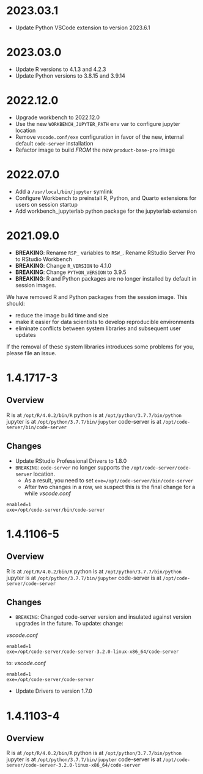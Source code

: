 # 2023.03.1
- Update Python VSCode extension to version 2023.6.1

# 2023.03.0

- Update R versions to 4.1.3 and 4.2.3
- Update Python versions to 3.8.15 and 3.9.14

# 2022.12.0

- Upgrade workbench to 2022.12.0
- Use the new `WORKBENCH_JUPYTER_PATH` env var to configure jupyter location
- Remove `vscode.conf/exe` configuration in favor of the new, internal default `code-server` installation
- Refactor image to build _FROM_ the new `product-base-pro` image

# 2022.07.0

- Add a `/usr/local/bin/jupyter` symlink
- Configure Workbench to preinstall R, Python, and Quarto extensions for users on session startup
- Add workbench_jupyterlab python package for the jupyterlab extension

# 2021.09.0

- **BREAKING**: Rename `RSP_` variables to `RSW_`. Rename RStudio Server Pro to RStudio Workbench
- **BREAKING**: Change `R_VERSION` to 4.1.0
- **BREAKING**: Change `PYTHON_VERSION` to 3.9.5
- **BREAKING**: R and Python packages are no longer installed by default in session images.

We have removed R and Python packages from the session image.  This should:
- reduce the image build time and size
- make it easier for data scientists to develop reproducible environments
- eliminate conflicts between system libraries and subsequent user updates

If the removal of these system libraries introduces some problems for you, please file an issue.

# 1.4.1717-3

## Overview

R is at `/opt/R/4.0.2/bin/R`
python is at `/opt/python/3.7.7/bin/python`
jupyter is at `/opt/python/3.7.7/bin/jupyter`
code-server is at `/opt/code-server/bin/code-server`

## Changes

- Update RStudio Professional Drivers to 1.8.0
- `BREAKING`: `code-server` no longer supports the `/opt/code-server/code-server` location. 
  - As a result, you need to set `exe=/opt/code-server/bin/code-server`
  - After two changes in a row, we suspect this is the final change for a while
_vscode.conf_
```
enabled=1
exe=/opt/code-server/bin/code-server
```

# 1.4.1106-5

## Overview

R is at `/opt/R/4.0.2/bin/R`
python is at `/opt/python/3.7.7/bin/python`
jupyter is at `/opt/python/3.7.7/bin/jupyter`
code-server is at `/opt/code-server/code-server`

## Changes

- `BREAKING`: Changed code-server version and insulated against version upgrades in the future. To update:
change:

_vscode.conf_
```
enabled=1
exe=/opt/code-server/code-server-3.2.0-linux-x86_64/code-server
```
to:
_vscode.conf_
```
enabled=1
exe=/opt/code-server/code-server
```

- Update Drivers to version 1.7.0

# 1.4.1103-4

## Overview

R is at `/opt/R/4.0.2/bin/R`
python is at `/opt/python/3.7.7/bin/python`
jupyter is at `/opt/python/3.7.7/bin/jupyter`
code-server is at `/opt/code-server/code-server-3.2.0-linux-x86_64/code-server`
